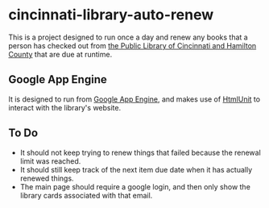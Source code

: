 # cincinnati-library-auto-renew
This is a project designed to run once a day and renew any books that a person has checked out from [the Public Library of Cincinnati and Hamilton County](http://cincinnatilibrary.org/) that are due at runtime.

Google App Engine
-----------------
It is designed to run from [Google App Engine](https://cloud.google.com/appengine/docs), and makes use of [HtmlUnit](http://htmlunit.sourceforge.net/) to interact with the library's website.

To Do
-----
* It should not keep trying to renew things that failed because the renewal limit was reached.
* It should still keep track of the next item due date when it has actually renewed things. 
* The main page should require a google login, and then only show the library cards associated with that email.